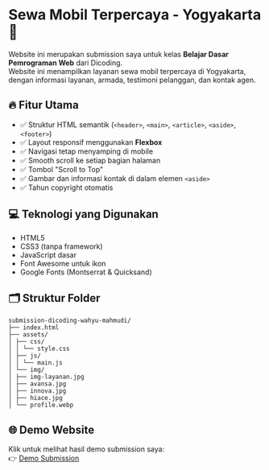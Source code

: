 # Sewa Mobil Terpercaya - Yogyakarta 🚗

Website ini merupakan submission saya untuk kelas **Belajar Dasar Pemrograman Web** dari Dicoding.  
Website ini menampilkan layanan sewa mobil terpercaya di Yogyakarta, dengan informasi layanan, armada, testimoni pelanggan, dan kontak agen.

## 🔥 Fitur Utama

- ✅ Struktur HTML semantik (`<header>`, `<main>`, `<article>`, `<aside>`, `<footer>`)
- ✅ Layout responsif menggunakan **Flexbox**
- ✅ Navigasi tetap menyamping di mobile
- ✅ Smooth scroll ke setiap bagian halaman
- ✅ Tombol "Scroll to Top"
- ✅ Gambar dan informasi kontak di dalam elemen `<aside>`
- ✅ Tahun copyright otomatis

## 💻 Teknologi yang Digunakan

- HTML5
- CSS3 (tanpa framework)
- JavaScript dasar
- Font Awesome untuk ikon
- Google Fonts (Montserrat & Quicksand)

## 🗂️ Struktur Folder

```
submission-dicoding-wahyu-mahmudi/
├── index.html
├── assets/
│ ├── css/
│ │ └── style.css
│ ├── js/
│ │ └── main.js
│ └── img/
│ ├── img-layanan.jpg
│ ├── avansa.jpg
│ ├── innova.jpg
│ ├── hiace.jpg
│ └── profile.webp

```
## 🌐 Demo Website

Klik untuk melihat hasil demo submission saya:  
👉 [Demo Submission](https://username.github.io/submission-dicoding-wahyu/)

